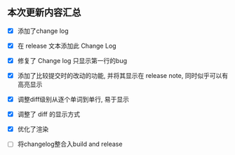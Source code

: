 ## 本次更新内容汇总
- [x] 添加了change log
- [x] 在 release 文本添加此 Change Log
- [x] 修复了 Change log 只显示第一行的bug
- [x] 添加了比较提交时的改动的功能, 并将其显示在 release note, 同时似乎可以有高亮显示
- [x] 调整diff级别从逐个单词到单行, 易于显示
- [x] 调整了 diff 的显示方式
- [x] 优化了渲染
- [ ] 将changelog整合入build and release

